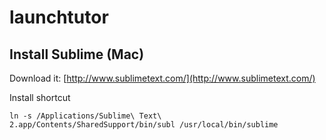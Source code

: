 # launchtutor


## Install Sublime (Mac)

Download it: [http://www.sublimetext.com/](http://www.sublimetext.com/)

Install shortcut

    ln -s /Applications/Sublime\ Text\ 2.app/Contents/SharedSupport/bin/subl /usr/local/bin/sublime
